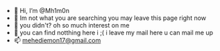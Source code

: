 - 👋 Hi, I’m @Mh1m0n
- 👀 Im not what you are searching you may leave this page right now 
- 🌱 you didn't? oh so much interest on me
- 💞️ you can find notthing here i ;( i leave my mail here u can mail me up
- 📫 mehediemon17@gmail.com

<!---
Mh1m0n/Mh1m0n is a ✨ special ✨ repository because its `README.md` (this file) appears on your GitHub profile.
You can click the Preview link to take a look at your changes.
--->
